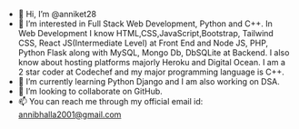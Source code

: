- 👋 Hi, I’m @anniket28
- 👀 I’m interested in Full Stack Web Development, Python and C++. In Web Development I know HTML,CSS,JavaScript,Bootstrap, Tailwind CSS, React JS(Intermediate Level) at Front End and Node JS, PHP, Python Flask along with MySQL, Mongo Db, DbSQLite at Backend. I also know about hosting platforms majorly Heroku and Digital Ocean. I am a 2 star coder at Codechef and my major programming language is C++.
- 🌱 I’m currently learning Python Django and I am also working on DSA.
- 💞️ I’m looking to collaborate on GitHub.
- 📫 You can reach me through my official email id: annibhalla2001@gmail.com

<!---
anniket28/anniket28 is a ✨ special ✨ repository because its `README.md` (this file) appears on your GitHub profile.
You can click the Preview link to take a look at your changes.
--->
